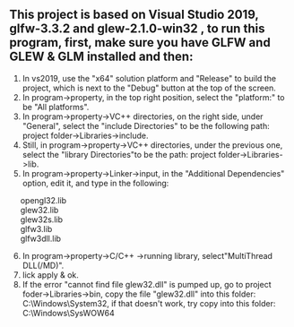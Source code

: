
## This project is based on Visual Studio 2019, glfw-3.3.2 and glew-2.1.0-win32 , to run this program, first, make sure you have GLFW and GLEW & GLM installed and then:<br />

1.  In vs2019, use the "x64" solution platform and "Release" to build the project, which is next to the "Debug" button at the top of the screen.<br />
2.  In program->property, in the top right position, select the "platform:" to be "All platforms".<br />
3.  In program->property->VC++ directories, on the right side, under "General", select the "include Directories" to be the following path: project folder->Libraries->include.<br />
4.  Still, in program->property->VC++ directories, under the previous one, select the "library Directories"to be the path: project folder->Libraries->lib.<br />
5.  In program->property->Linker->input, in the "Additional Dependencies" option, edit it, and type in the following:<br />

&nbsp;&nbsp;&nbsp;&nbsp;     opengl32.lib <br />
&nbsp;&nbsp;&nbsp;&nbsp;      glew32.lib  <br />
&nbsp;&nbsp;&nbsp;&nbsp;      glew32s.lib  <br />
&nbsp;&nbsp;&nbsp;&nbsp;      glfw3.lib  <br />
&nbsp;&nbsp;&nbsp;&nbsp;      glfw3dll.lib  <br />

6.  In program->property->C/C++ ->running library, select"MultiThread DLL(/MD)".<br />
7.  lick apply & ok.<br />
8.  If the error "cannot find file glew32.dll" is pumped up, go to project foder->Libraries->bin, copy the file "glew32.dll" into this folder: C:\Windows\System32, if that doesn't work, try copy into this folder: C:\Windows\SysWOW64<br />

